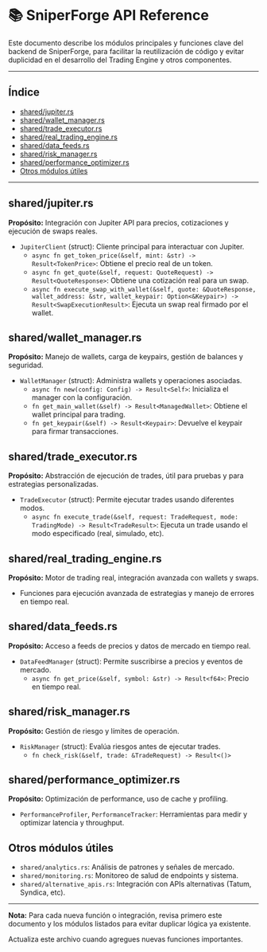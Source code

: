 # 📚 SniperForge API Reference

Este documento describe los módulos principales y funciones clave del backend de SniperForge, para facilitar la reutilización de código y evitar duplicidad en el desarrollo del Trading Engine y otros componentes.

---

## Índice
- [shared/jupiter.rs](#sharedjupiterrs)
- [shared/wallet_manager.rs](#sharedwallet_managers)
- [shared/trade_executor.rs](#sharedtrade_executorrs)
- [shared/real_trading_engine.rs](#sharedreal_trading_enginers)
- [shared/data_feeds.rs](#shareddata_feedsrs)
- [shared/risk_manager.rs](#sharedrisk_managers)
- [shared/performance_optimizer.rs](#sharedperformance_optimizerrs)
- [Otros módulos útiles](#otros-módulos-útiles)

---

## shared/jupiter.rs
**Propósito:** Integración con Jupiter API para precios, cotizaciones y ejecución de swaps reales.

- `JupiterClient` (struct): Cliente principal para interactuar con Jupiter.
  - `async fn get_token_price(&self, mint: &str) -> Result<TokenPrice>`: Obtiene el precio real de un token.
  - `async fn get_quote(&self, request: QuoteRequest) -> Result<QuoteResponse>`: Obtiene una cotización real para un swap.
  - `async fn execute_swap_with_wallet(&self, quote: &QuoteResponse, wallet_address: &str, wallet_keypair: Option<&Keypair>) -> Result<SwapExecutionResult>`: Ejecuta un swap real firmado por el wallet.

## shared/wallet_manager.rs
**Propósito:** Manejo de wallets, carga de keypairs, gestión de balances y seguridad.

- `WalletManager` (struct): Administra wallets y operaciones asociadas.
  - `async fn new(config: Config) -> Result<Self>`: Inicializa el manager con la configuración.
  - `fn get_main_wallet(&self) -> Result<ManagedWallet>`: Obtiene el wallet principal para trading.
  - `fn get_keypair(&self) -> Result<Keypair>`: Devuelve el keypair para firmar transacciones.

## shared/trade_executor.rs
**Propósito:** Abstracción de ejecución de trades, útil para pruebas y para estrategias personalizadas.

- `TradeExecutor` (struct): Permite ejecutar trades usando diferentes modos.
  - `async fn execute_trade(&self, request: TradeRequest, mode: TradingMode) -> Result<TradeResult>`: Ejecuta un trade usando el modo especificado (real, simulado, etc).

## shared/real_trading_engine.rs
**Propósito:** Motor de trading real, integración avanzada con wallets y swaps.

- Funciones para ejecución avanzada de estrategias y manejo de errores en tiempo real.

## shared/data_feeds.rs
**Propósito:** Acceso a feeds de precios y datos de mercado en tiempo real.

- `DataFeedManager` (struct): Permite suscribirse a precios y eventos de mercado.
  - `async fn get_price(&self, symbol: &str) -> Result<f64>`: Precio en tiempo real.

## shared/risk_manager.rs
**Propósito:** Gestión de riesgo y límites de operación.

- `RiskManager` (struct): Evalúa riesgos antes de ejecutar trades.
  - `fn check_risk(&self, trade: &TradeRequest) -> Result<()>`

## shared/performance_optimizer.rs
**Propósito:** Optimización de performance, uso de cache y profiling.

- `PerformanceProfiler`, `PerformanceTracker`: Herramientas para medir y optimizar latencia y throughput.

## Otros módulos útiles
- `shared/analytics.rs`: Análisis de patrones y señales de mercado.
- `shared/monitoring.rs`: Monitoreo de salud de endpoints y sistema.
- `shared/alternative_apis.rs`: Integración con APIs alternativas (Tatum, Syndica, etc).

---

**Nota:** Para cada nueva función o integración, revisa primero este documento y los módulos listados para evitar duplicar lógica ya existente.

Actualiza este archivo cuando agregues nuevas funciones importantes.
